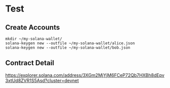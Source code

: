 # Test

## Create Accounts

```
mkdir ~/my-solana-wallet/
solana-keygen new --outfile ~/my-solana-wallet/alice.json
solana-keygen new --outfile ~/my-solana-wallet/bob.json

```

## Contract Detail
https://explorer.solana.com/address/3XGm2MjYjM6FCeP72Qb7HXBh8dEpv3xtUd8ZVR1S5Asd?cluster=devnet